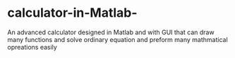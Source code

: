# calculator-in-Matlab-
An advanced calculator designed in Matlab and with GUI that can draw  many functions and solve ordinary equation and preform many mathmatical opreations easily
